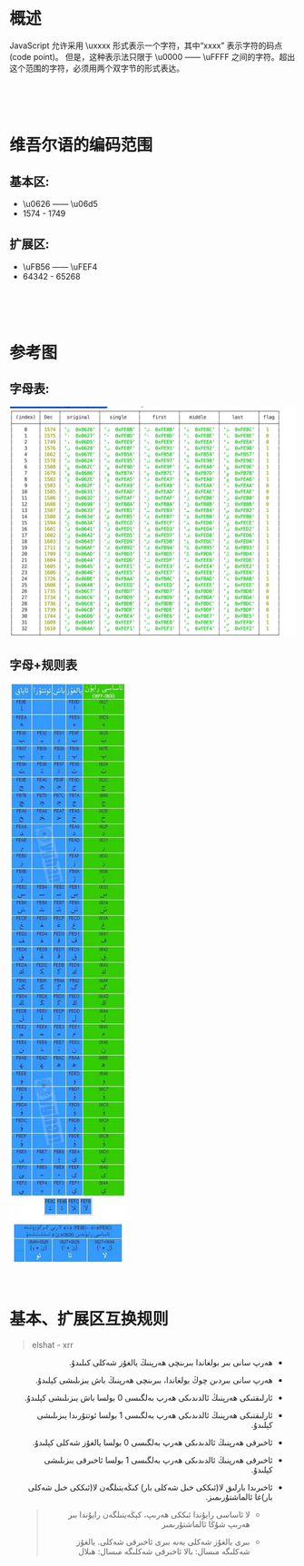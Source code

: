 # 概述

JavaScript 允许采用 \uxxxx 形式表示一个字符，其中“xxxx” 表示字符的码点(code point)。
但是，这种表示法只限于 \u0000 —— \uFFFF 之间的字符。超出这个范围的字符，必须用两个双字节的形式表达。

<br>
<br>
<br>

# 维吾尔语的编码范围

## 基本区:

- \u0626 —— \u06d5
- 1574 - 1749

## 扩展区:

- \uFB56 —— \uFEF4
- 64342 - 65268

<br>
<br>
<br>

# 参考图

## 字母表:

![字母编码表](/table.png)

## 字母+规则表

![字母+规则表](/rule_table.jpeg)
<br>
<br>
<br>

# 基本、扩展区互换规则

> elshat - xrr

<div dir="rtl">

- ھەرپ سانى بىر بولغاندا بىرىنچى ھەرپنىڭ يالغۇز شەكلى كىلىدۇ.

- ھەرپ سانى بىردىن چوڭ بولغاندا، بىرىنچى ھەرپنىڭ باش يىزىلىشى كېلىدۇ.

- ئارلىقتىكى ھەرپنىڭ ئالدىدىكى ھەرپ بەلگىسى 0 بولسا باش يىزىلىشى كېلىدۇ.

- ئارلىقتىكى ھەرپنىڭ ئالدىدىكى ھەرپ بەلگىسى 1 بولسا ئوتتۇرىدا يىزىلىشى كېلىدۇ.

- ئاخىرقى ھەرپنىڭ ئالدىدىكى ھەرپ بەلگىسى 0 بولسا يالغۇز شەكلى كېلىدۇ.

- ئاخىرقى ھەرپنىڭ ئالدىدىكى ھەرپ بەلگىسى 1 بولسا ئاخىرقى يىزىلىشى كېلىدۇ.

- ئاخىرىدا بارلىق لا(ئىككى خىل شەكلى بار) كىڭەيتىلگەن لا(ئىككى خىل شەكلى بار)غا ئالماشتۇرىمىز.
  > - لا ئاساسى رايۇندا ئىككى ھەرىپ، كېڭەيتىلگەن رايۇندا بىر ھەرىپ شۇڭا ئالماشتۇرىمىز
  >
  > - بىرى يالغۇز شەكلى يەنە بىرى ئاخىرقى شەكلى.
  >   يالغۇز شەكلىگە مىسال: بالا
  >   ئاخىرقى شەكلىگە مىسال: ھىلال
  </div>
